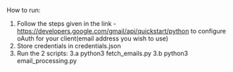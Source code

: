 How to run:
1. Follow the steps given in the link - https://developers.google.com/gmail/api/quickstart/python to configure oAuth for your client(email address you wish to use)
2. Store credentials in credentials.json
3. Run the 2 scripts:
  3.a python3 fetch_emails.py
  3.b python3 email_processing.py
